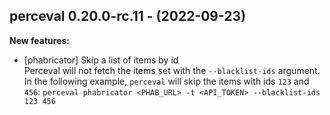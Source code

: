 ## perceval 0.20.0-rc.11 - (2022-09-23)

**New features:**

 * [phabricator] Skip a list of items by id\
   Perceval will not fetch the items set with the `--blacklist-ids`
   argument. In the following example, `perceval` will skip the items
   with ids `123` and `456`: ``` perceval phabricator <PHAB_URL> -t
   <API_TOKEN> --blacklist-ids 123 456 ```

